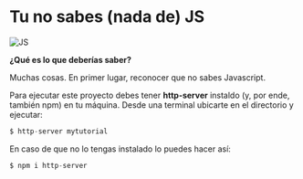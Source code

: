 # Tu no sabes (nada de) JS

![JS](https://2.bp.blogspot.com/-DrhO_xd_5no/U5Mgxqu9PlI/AAAAAAAACU4/GIe3tGPsJ1A6yyoi9It31-mg-lAuTbMGwCPcBGAYYCw/s1600/BeFunky_javaScript.jpg.jpg)

**¿Qué es lo que deberías saber?**

Muchas cosas. En primer lugar, reconocer que no sabes Javascript.

Para ejecutar este proyecto debes tener **http-server** instaldo (y, por ende, también npm) en tu máquina. Desde una terminal ubicarte en el directorio y ejecutar:
```java
$ http-server mytutorial
```

En caso de que no lo tengas instalado lo puedes hacer así:
```java
$ npm i http-server
```
